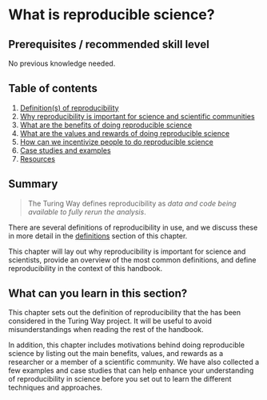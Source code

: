 # What is reproducible science?

## Prerequisites / recommended skill level
No previous knowledge needed.

## Table of contents

1. [Definition(s) of reproducibility](01/definitions.md)
2. [Why reproducibility is important for science and scientific communities](02/importance.md)
3. [What are the benefits of doing reproducible science](03/benefits.md)
4. [What are the values and rewards of doing reproducible science](04/values.md)
5. [How can we incentivize people to do reproducible science](05/incentives.md)
6. [Case studies and examples](06/examples.md)
7. [Resources](07/resources.md)

## Summary

> The Turing Way defines reproducibility as *data and code being available to fully rerun the analysis*.

There are several definitions of reproducibility in use, and we discuss these in more detail in the [definitions](03/definitions) section of this chapter.

This chapter will lay out why reproducibility is important for science and scientists, provide an overview of the most common definitions, and define reproducibility in the context of this handbook.

## What can you learn in this section?

This chapter sets out the definition of reproducibility that the has been considered in the Turing Way project. It will be useful to avoid misunderstandings when reading the rest of the handbook.

In addition, this chapter includes motivations behind doing reproducible science by listing out the main benefits, values, and rewards as a researcher or a member of a scientific community. We have also collected a few examples and case studies that can help enhance your understanding of reproducibility in science before you set out to learn the different techniques and approaches.

